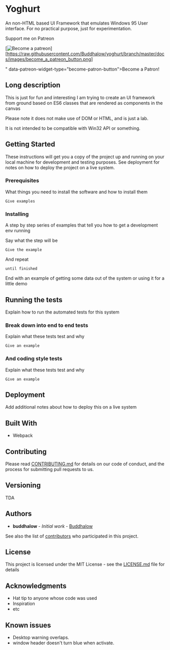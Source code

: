 # Yoghurt

An non-HTML based UI Framework that emulates Windows 95 User interface. For no practical purpose, just for experimentation.

Support me on Patreon

[![Become a patreon](https://www.patreon.com/bePatron?u=12455664)][https://raw.githubusercontent.com/Buddhalow/yoghurt/branch/master/docs/images/become_a_patreon_button.png]


" data-patreon-widget-type="become-patron-button">Become a Patron!</a><script async src="https://c6.patreon.com/becomePatronButton.bundle.js"></script>

## Long description

This is just for fun and interesting I am trying to create an UI framework from ground based on ES6 classes that are rendered as components in the canvas

Please note it does not make use of DOM or HTML, and is just a lab.

It is not intended to be compatible with Win32 API or something. 

## Getting Started

These instructions will get you a copy of the project up and running on your local machine for development and testing purposes. See deployment for notes on how to deploy the project on a live system.

### Prerequisites

What things you need to install the software and how to install them

```
Give examples
```

### Installing

A step by step series of examples that tell you how to get a development env running

Say what the step will be

```
Give the example
```

And repeat

```
until finished
```

End with an example of getting some data out of the system or using it for a little demo

## Running the tests

Explain how to run the automated tests for this system

### Break down into end to end tests

Explain what these tests test and why

```
Give an example
```

### And coding style tests

Explain what these tests test and why

```
Give an example
```

## Deployment

Add additional notes about how to deploy this on a live system

## Built With

* Webpack

## Contributing

Please read [CONTRIBUTING.md](https://gist.github.com/PurpleBooth/b24679402957c63ec426) for details on our code of conduct, and the process for submitting pull requests to us.

## Versioning

TDA

## Authors

* **buddhalow** - *Initial work* - [Buddhalow](https://github.com/Buddhalow)

See also the list of [contributors](https://github.com/your/project/contributors) who participated in this project.

## License

This project is licensed under the MIT License - see the [LICENSE.md](LICENSE.md) file for details

## Acknowledgments

* Hat tip to anyone whose code was used
* Inspiration
* etc

## Known issues
* Desktop warning overlaps.
* window header doesn't turn blue when activate.
